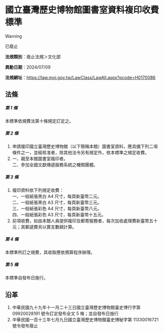# 國立臺灣歷史博物館圖書室資料複印收費標準


> [!WARNING]
> 已廢止


**法規類別**：廢止法規＞文化部

**異動日期**：2024/07/09  

**法規網址**：https://law.moj.gov.tw/LawClass/LawAll.aspx?pcode=H0170086



## 法條
##### 第 1 條
本標準依規費法第十條規定訂定之。

##### 第 2 條
1. 申請複印國立臺灣歷史博物館（以下簡稱本館）圖書室資料，應具備下列二項條件之一，並經核准者，除其他法令另有規定外，依本標準之規定收費。
1. 一、親至本館圖書室複印者。  
二、參加全國文獻傳遞服務系統之機關團體。

##### 第 3 條
1. 複印資料依下列規定收費：  
一、一般紙張黑白 A4 尺寸，每頁新臺幣二元。  
二、一般紙張黑白 A3 尺寸，每頁新臺幣三元。  
三、一般紙張彩色 A4 尺寸，每頁新臺幣八元。  
四、一般紙張彩色 A3 尺寸，每頁新臺幣十五元。
1. 前項收費，如由本館人員提供複印及郵寄服務者，每次加收處理費新臺幣五十元；其郵遞費另以實支數額計算。

##### 第 4 條
本標準所訂之規費，其收取應依預算程序辦理。

##### 第 5 條
本標準自發布日施行。

## 沿革
1. 中華民國九十九年十一月二十三日國立臺灣歷史博物館臺史博行字第 09920028191  號令訂定發布全文 5  條；並自發布日施行
1. 中華民國一百十三年七月九日國立臺灣歷史博物館臺史博秘字第 11330016721  號令發布廢止

